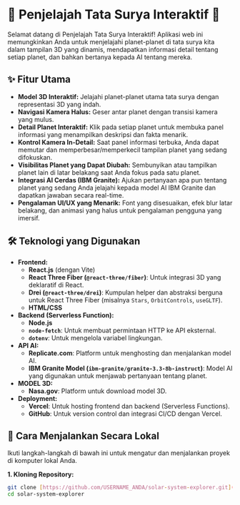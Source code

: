 # 🔭 Penjelajah Tata Surya Interaktif 🚀

Selamat datang di Penjelajah Tata Surya Interaktif! Aplikasi web ini memungkinkan Anda untuk menjelajahi planet-planet di tata surya kita dalam tampilan 3D yang dinamis, mendapatkan informasi detail tentang setiap planet, dan bahkan bertanya kepada AI tentang mereka.

## ✨ Fitur Utama

* **Model 3D Interaktif:** Jelajahi planet-planet utama tata surya dengan representasi 3D yang indah.
* **Navigasi Kamera Halus:** Geser antar planet dengan transisi kamera yang mulus.
* **Detail Planet Interaktif:** Klik pada setiap planet untuk membuka panel informasi yang menampilkan deskripsi dan fakta menarik.
* **Kontrol Kamera In-Detail:** Saat panel informasi terbuka, Anda dapat memutar dan memperbesar/memperkecil tampilan planet yang sedang difokuskan.
* **Visibilitas Planet yang Dapat Diubah:** Sembunyikan atau tampilkan planet lain di latar belakang saat Anda fokus pada satu planet.
* **Integrasi AI Cerdas (IBM Granite):** Ajukan pertanyaan apa pun tentang planet yang sedang Anda jelajahi kepada model AI IBM Granite dan dapatkan jawaban secara real-time.
* **Pengalaman UI/UX yang Menarik:** Font yang disesuaikan, efek blur latar belakang, dan animasi yang halus untuk pengalaman pengguna yang imersif.

## 🛠️ Teknologi yang Digunakan

* **Frontend:**
    * **React.js** (dengan Vite)
    * **React Three Fiber (`@react-three/fiber`)**: Untuk integrasi 3D yang deklaratif di React.
    * **Drei (`@react-three/drei`)**: Kumpulan helper dan abstraksi berguna untuk React Three Fiber (misalnya `Stars`, `OrbitControls`, `useGLTF`).
    * **HTML/CSS**
* **Backend (Serverless Function):**
    * **Node.js**
    * **`node-fetch`**: Untuk membuat permintaan HTTP ke API eksternal.
    * **`dotenv`**: Untuk mengelola variabel lingkungan.
* **API AI:**
    * **Replicate.com**: Platform untuk menghosting dan menjalankan model AI.
    * **IBM Granite Model (`ibm-granite/granite-3.3-8b-instruct`)**: Model AI yang digunakan untuk menjawab pertanyaan tentang planet.
* **MODEL 3D:**
    * **Nasa.gov**: Platform untuk download model 3D.
* **Deployment:**
    * **Vercel**: Untuk hosting frontend dan backend (Serverless Functions).
    * **GitHub**: Untuk version control dan integrasi CI/CD dengan Vercel.

## 🚀 Cara Menjalankan Secara Lokal

Ikuti langkah-langkah di bawah ini untuk mengatur dan menjalankan proyek di komputer lokal Anda.

**1. Kloning Repository:**

```bash
git clone [https://github.com/USERNAME_ANDA/solar-system-explorer.git](https://github.com/USERNAME_ANDA/solar-system-explorer.git)
cd solar-system-explorer
